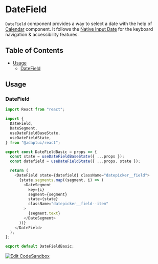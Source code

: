 # DateField

`DateField` component provides a way to select a date with the help of
[Calendar](./calendar.md) component. It follows the
[Native Input Date](https://developer.mozilla.org/en-US/docs/Web/HTML/Element/input/date)
for the keyboard navigation & accessibility features.

## Table of Contents

- [Usage](#usage)
  - [DateField](#datefield-1)

## Usage

### DateField

```js
import React from "react";

import {
  DateField,
  DateSegment,
  useDateFieldBaseState,
  useDateFieldState,
} from "@adaptui/react";

export const DateFieldBasic = props => {
  const state = useDateFieldBaseState({ ...props });
  const datefield = useDateFieldState({ ...props, state });

  return (
    <DateField state={datefield} className="datepicker__field">
      {state.segments.map((segment, i) => (
        <DateSegment
          key={i}
          segment={segment}
          state={state}
          className="datepicker__field--item"
        >
          {segment.text}
        </DateSegment>
      ))}
    </DateField>
  );
};

export default DateFieldBasic;
```

[![Edit CodeSandbox](https://img.shields.io/badge/DateField-Open%20On%20CodeSandbox-%230971f1?style=for-the-badge&logo=codesandbox&labelColor=151515)](https://codesandbox.io/s/mvnst9)
